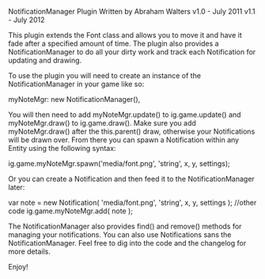 NotificationManager Plugin
Written by Abraham Walters
v1.0 - July 2011
v1.1 - July 2012

This plugin extends the Font class and allows you to  move it and have
it fade after a specified amount of time. The plugin also provides a 
NotificationManager to do all your dirty work and track each Notification 
for updating and drawing.

To use the plugin you will need to create an instance of the
NotificationManager in your game like so:

myNoteMgr: new NotificationManager(),

You will then need to add myNoteMgr.update() to ig.game.update()
and myNoteMgr.draw() to ig.game.draw().  Make sure you add 
myNoteMgr.draw() after the this.parent() draw, otherwise your 
Notifications will be drawn over. From there you can spawn a
Notification within any Entity using the following syntax:

ig.game.myNoteMgr.spawn('media/font.png', 'string', x, y, settings);

Or you can create a Notification and then feed it to the NotificationManager
later:

var note = new Notification( 'media/font.png', 'string', x, y, settings );
//other code
ig.game.myNoteMgr.add( note );

The NotificationManager also provides find() and remove() methods for managing
your notifications. You can also use Notifications sans the NotificationManager.
Feel free to dig into the code and the changelog for more details.

Enjoy!